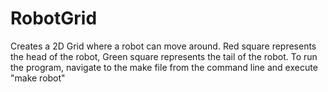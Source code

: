 # RobotGrid
Creates a 2D Grid where a robot can move around. Red square represents the head of the robot, Green square represents the tail of the robot. To run the program, navigate to the make file from the command line and execute "make robot"
